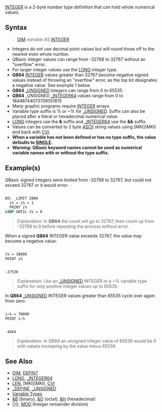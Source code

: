 [INTEGER](INTEGER) is a 2-byte number type definition that can hold whole numerical values.

## Syntax

> [DIM](DIM) *variable* AS [INTEGER](INTEGER)

* Integers do not use decimal point values but will round those off to the nearest even whole number.
* QBasic integer values can range from -32768 to 32767 without an "overflow" error.
* For larger integer values use the [LONG](LONG) integer type.
* **QB64** [INTEGER](INTEGER) values greater than 32767 become negative signed values instead of throwing an "overflow" error, as the top bit designates a negative value. See example 1 below.
* **QB64** [_UNSIGNED](_UNSIGNED) integers can range from  0 to 65535.
* **QB64** _UNSIGNED [_INTEGER64](_INTEGER64) values range from 0 to 18446744073709551615
* Many graphic programs require [INTEGER](INTEGER) arrays.
* Variable type suffix is % or ~% for [_UNSIGNED](_UNSIGNED). Suffix can also be placed after a literal or hexadecimal numerical value.
* [LONG](LONG) integers use the **&** suffix and [_INTEGER64](_INTEGER64) use the **&&** suffix.
* Values can be converted to 2 byte [ASCII](ASCII) string values using [MKI$](MKI$) and back with [CVI](CVI).
* **When a variable has not been defined or has no type suffix, the value defaults to [SINGLE](SINGLE).**
* **Warning: QBasic keyword names cannot be used as numerical variable names with or without the type suffix.**

## Example(s)

QBasic signed integers were limited from -32768 to 32767, but could not exceed 32767 or it would error:

```vb

DO: _LIMIT 2000
  i% = i% + 1
  PRINT i%
LOOP UNTIL i% = 0 

```

> *Explanation:* In **QB64** the count will go to 32767, then count up from -32768 to 0 before repeating the process without error. 

When a signed **QB64** INTEGER value exceeds 32767, the value may become a negative value:

```vb

i% = 38000
PRINT i% 

```

```text

-27536

```

> *Explanation:* Use an [_UNSIGNED](_UNSIGNED) INTEGER or a ~% variable type suffix for only positive integer values up to 65535.

In **QB64** [_UNSIGNED](_UNSIGNED) INTEGER values greater than 65535 cycle over again from zero:

```vb

i~% = 70000
PRINT i~% 

```

```text

 4464

```

> *Explanation:* In QB64 an unsigned integer value of 65536 would be 0 with values increasing by the value minus 65536. 

## See Also

* [DIM](DIM), [DEFINT](DEFINT)
* [LONG](LONG), [_INTEGER64](_INTEGER64)
* [LEN](LEN), [MKI$](MKI$), [CVI](CVI)
* [_DEFINE](_DEFINE), [_UNSIGNED](_UNSIGNED)
* [Variable Types](Variable-Types)
* [&B](&B) (binary), [&O](&O) (octal), [&H](&H) (hexadecimal)
* [\](\), [MOD](MOD) (Integer remainder division)
